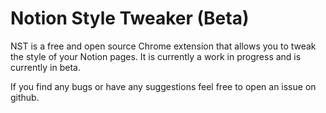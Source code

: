 # Notion Style Tweaker (Beta)

NST is a free and open source Chrome extension that allows you to tweak the style of your Notion pages. It is currently a work in progress and is currently in beta.

If you find any bugs or have any suggestions feel free to open an issue on github.
